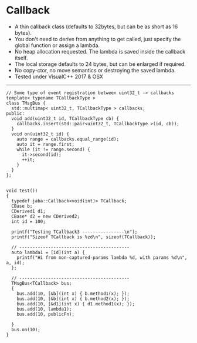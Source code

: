 # Callback

+ A thin callback class (defaults to 32bytes, but can be as short as 16 bytes).
+ You don't need to derive from anything to get called, just specify the global function or assign a lambda.
+ No heap allocation requested. The lambda is saved inside the callback itself.
+ The local storage defaults to 24 bytes, but can be enlarged if required.
+ No copy-ctor, no move semantics or destroying the saved lambda.
+ Tested under VisualC++ 2017 & OSX

---
    // Some type of event registration between uint32_t -> callbacks
    template< typename TCallbackType >
    class TMsgBus {
      std::multimap< uint32_t, TCallbackType > callbacks;
    public:
      void add(uint32_t id, TCallbackType cb) {
        callbacks.insert(std::pair<uint32_t, TCallbackType >(id, cb));
      }
      void on(uint32_t id) {
        auto range = callbacks.equal_range(id);
        auto it = range.first;
        while (it != range.second) {
          it->second(id);
          ++it;
        }
      }
    };


    void test())
    {
      typedef jaba::Callback<void(int)> TCallback;
      CBase b;
      CDerived1 d1;
      CBase* d2 = new CDerived2;
      int id = 100;

      printf("Testing TCallback3 ----------------\n");
      printf("Sizeof TCallback is %zd\n", sizeof(TCallback));

      // ------------------------------------------
      auto lambda1 = [id](int a) {
        printf("Hi from non-captured-params lambda %d, with params %d\n", a, id);
      };

      // ------------------------------------------
      TMsgBus<TCallback> bus;
      {
        bus.add(10, [&b](int x) { b.method1(x); });
        bus.add(10, [&b](int x) { b.method2(x); });
        bus.add(10, [&d1](int x) { d1.method1(x); });
        bus.add(10, lambda1);
        bus.add(10, publicFn);

      }
      bus.on(10);
    }
